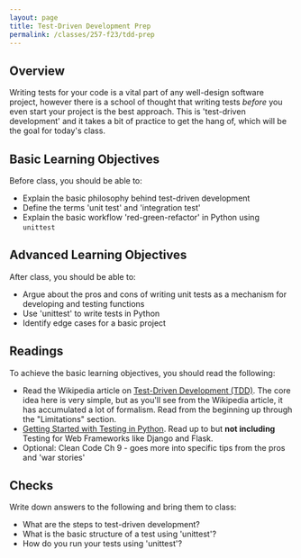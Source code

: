 ```yaml
---
layout: page
title: Test-Driven Development Prep
permalink: /classes/257-f23/tdd-prep
---
```


## Overview
Writing tests for your code is a vital part of any well-design software project, however there is a school of thought that writing tests *before* you even start your project is the best approach. This is 'test-driven development' and it takes a bit of practice to get the hang of, which will be the goal for today's class.

## Basic Learning Objectives
Before class, you should be able to:
* Explain the basic philosophy behind test-driven development
* Define the terms 'unit test' and 'integration test'
* Explain the basic workflow 'red-green-refactor' in Python using `unittest`

## Advanced Learning Objectives
After class, you should be able to:
* Argue about the pros and cons of writing unit tests as a mechanism for developing and testing functions
* Use 'unittest' to write tests in Python
* Identify edge cases for a basic project

## Readings
To achieve the basic learning objectives, you should read the following:
* Read the Wikipedia article on [Test-Driven Development (TDD)](http://en.wikipedia.org/wiki/Test-driven_development). The core idea here is very simple, but as you'll see from the Wikipedia article, it has accumulated a lot of formalism. Read from the beginning up through the "Limitations" section. 
* [Getting Started with Testing in Python](https://realpython.com/python-testing/). Read up to but **not including** Testing for Web Frameworks like Django and Flask.
* Optional: Clean Code Ch 9 - goes more into specific tips from the pros and 'war stories'

## Checks
Write down answers to the following and bring them to class:
* What are the steps to test-driven development?
* What is the basic structure of a test using 'unittest'?
* How do you run your tests using 'unittest'?